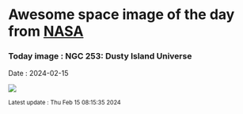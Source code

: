 
# Awesome space image of the day from [NASA](https://api.nasa.gov/)

### Today image : NGC 253: Dusty Island Universe
Date : 2024-02-15

![](https://apod.nasa.gov/apod/image/2402/ngc253_STXL6303_RC14_LHaRGB_2023_1024.jpg)

<small>Latest update : Thu Feb 15 08:15:35 2024</small>
        